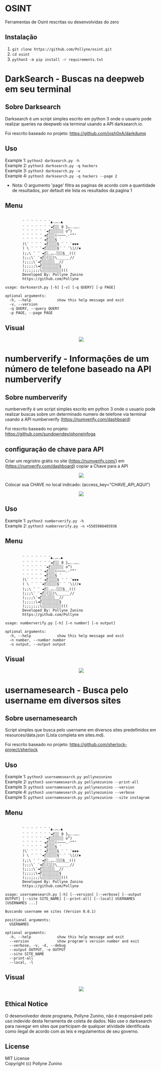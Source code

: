 # OSINT
Ferramentas de Osint rescritas ou desenvolvidas do zero

## Instalação
1) ``git clone https://github.com/Pollyne/osint.git``<br/>
2) ``cd osint``<br/>
3) ``python3 -m pip install -r requirements.txt``<br/>

# DarkSearch - Buscas na deepweb em seu terminal 

## Sobre Darksearch
Darksearch é um script simples escrito em python 3 onde o usuario pode realizar queries na deepweb via terminal usando a API darksearch.io. 

Foi rescrito baseado no projeto: https://github.com/josh0xA/darkdump

## Uso 
Example 1: ``python3 darksearch.py -h``<br/>
Example 2: ``python3 darksearch.py -q hackers``<br/>
Example 3: ``python3 darksearch.py -v``<br/>
Example 4: ``python3 darksearch.py -q hackers --page 2``<br/>
 - Nota: O argumento 'page' filtra as paginas de acordo com a quantidade de resultados, por default ele lista os resultados da pagina 1 <br/>

## Menu
```

        ¨ ¨ ¨ ¨ ¨ ¨ ¨▲.︵.▲
        ¨ ¨ ¨ ¨ ¨ ¨ ¨◄ƒ░░ 0 }…..︵.
        ¨ ¨ ¨ ¨ ¨ ¨◄ƒ░░░░░░ o”)
        ¨ ¨ ¨ ¨ ¨ ◄ƒ░░░(────.·^”’
        ¨ ¨ ¨ ¨ ¨ ◄ƒ░░░§ ´
        )\¨ ¨ ¨ ¨ ◄ƒ░░░░§ ¨ ¨ ¨✺✺✺
        ) \ ¨ ¨ ¨◄ƒ░░░░░§¨ ¨ ¨\|//✺
        );;\ ¨ ¨ ◄ƒ░.︵.░░░§__(((
        );;;\¨ ¨◄ƒ░(░░)\______//
        );;;;\¨◄ƒ░░░░░░__//
        );;;;;\◄ƒ░░░░░░░░§
        );;;;;;;\░░░░░░░░░(((
        Developed By: Pollyne Zunino
        https://github.com/Pollyne      
            
usage: darksearch.py [-h] [-v] [-q QUERY] [-p PAGE]

optional arguments:
  -h, --help            show this help message and exit
  -v, --version
  -q QUERY, --query QUERY
  -p PAGE, --page PAGE

```
## Visual
<p align="center">
  <img src="https://github.com/Pollyne/osint/blob/main/imagens/darksearch_output.png?raw=true">
</p>

# numberverify - Informações de um número de telefone baseado na API numberverify

## Sobre numberverify
numberverify é um script simples escrito em python 3 onde o usuario pode realizar buscas sobre um determinado numero de telefone via terminal usando a API numberverify (https://numverify.com/dashboard)

Foi rescrito baseado no projeto: https://github.com/sundowndev/phoneinfoga

## configuração de chave para API

Criar um regristro grátis no site (https://numverify.com/) em (https://numverify.com/dashboard) copiar a Chave para a API 

<p align="center">
  <img src="https://github.com/Pollyne/osint/blob/main/imagens/chave_numberverify.png?raw=true">
</p>

Colocar sua CHAVE no local indicado: (access_key="CHAVE_API_AQUI")

<p align="center">
  <img src="https://github.com/Pollyne/osint/blob/main/imagens/chave_api.png?raw=true">
</p>

## Uso 
Example 1: ``python3 numberverify.py -h``<br/>
Example 2: ``python3 numberverify.py -n +5585988405936``<br/>

## Menu
```

        ¨ ¨ ¨ ¨ ¨ ¨ ¨▲.︵.▲
        ¨ ¨ ¨ ¨ ¨ ¨ ¨◄ƒ░░ 0 }…..︵.
        ¨ ¨ ¨ ¨ ¨ ¨◄ƒ░░░░░░ o”)
        ¨ ¨ ¨ ¨ ¨ ◄ƒ░░░(────.·^”’
        ¨ ¨ ¨ ¨ ¨ ◄ƒ░░░§ ´
        )\¨ ¨ ¨ ¨ ◄ƒ░░░░§ ¨ ¨ ¨✺✺✺
        ) \ ¨ ¨ ¨◄ƒ░░░░░§¨ ¨ ¨\|//✺
        );;\ ¨ ¨ ◄ƒ░.︵.░░░§__(((
        );;;\¨ ¨◄ƒ░(░░)\______//
        );;;;\¨◄ƒ░░░░░░__//
        );;;;;\◄ƒ░░░░░░░░§
        );;;;;;;\░░░░░░░░░(((
        Developed By: Pollyne Zunino
        https://github.com/Pollyne      
            
usage: numberverify.py [-h] [-n number] [-o output]

optional arguments:
  -h, --help            show this help message and exit
  -n number, --number number
  -o output, --output output

```

## Visual
<p align="center">
  <img src="https://github.com/Pollyne/osint/blob/main/imagens/numberverify_output.png?raw=true">
</p>

# usernamesearch - Busca pelo username em diversos sites 

## Sobre usernamesearch
Script simples que busca pelo username em diversos sites predefinidos em resources/data.json (Lista completa em sites.md). 

Foi rescrito baseado no projeto: https://github.com/sherlock-project/sherlock

## Uso 

Example 1: ``python3 usernamesearch.py pollynezunino``<br/>
Example 2: ``python3 usernamesearch.py pollynezunino --print-all``<br/>
Example 3: ``python3 usernamesearch.py pollynezunino --version``<br/>
Example 4: ``python3 usernamesearch.py pollynezunino --verbose``<br/>
Example 5: ``python3 usernamesearch.py pollynezunino --site instagram``<br/>

## Menu
```

        ¨ ¨ ¨ ¨ ¨ ¨ ¨▲.︵.▲
        ¨ ¨ ¨ ¨ ¨ ¨ ¨◄ƒ░░ 0 }…..︵.
        ¨ ¨ ¨ ¨ ¨ ¨◄ƒ░░░░░░ o”)
        ¨ ¨ ¨ ¨ ¨ ◄ƒ░░░(────.·^”’
        ¨ ¨ ¨ ¨ ¨ ◄ƒ░░░§ ´
        )\¨ ¨ ¨ ¨ ◄ƒ░░░░§ ¨ ¨ ¨✺✺✺
        ) \ ¨ ¨ ¨◄ƒ░░░░░§¨ ¨ ¨\|//✺
        );;\ ¨ ¨ ◄ƒ░.︵.░░░§__(((
        );;;\¨ ¨◄ƒ░(░░)\______//
        );;;;\¨◄ƒ░░░░░░__//
        );;;;;\◄ƒ░░░░░░░░§
        );;;;;;;\░░░░░░░░░(((
        Developed By: Pollyne Zunino
        https://github.com/Pollyne      
            
usage: usernamesearch.py [-h] [--version] [--verbose] [--output OUTPUT] [--site SITE_NAME] [--print-all] [--local] USERNAMES [USERNAMES ...]

Buscando username em sites (Version 0.0.1)

positional arguments:
  USERNAMES

optional arguments:
  -h, --help            show this help message and exit
  --version             show program's version number and exit
  --verbose, -v, -d, --debug
  --output OUTPUT, -o OUTPUT
  --site SITE_NAME
  --print-all
  --local, -l

```

## Visual
<p align="center">
  <img src="https://github.com/Pollyne/osint/blob/main/imagens/username_search.png?raw=true">
</p>

## Ethical Notice
O desenvolvedor deste programa, Pollyne Zunino, não é responsável pelo uso indevido desta ferramenta de coleta de dados. Não use o darksearch para navegar em sites que participam de qualquer atividade identificada como ilegal de acordo com as leis e regulamentos de seu governo.

## License 
MIT License<br/>
Copyright (c) Pollyne Zunino

